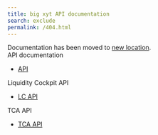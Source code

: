 ```yaml
---
title: big xyt API documentation
search: exclude
permalink: /404.html
---  
```


<div class="alert alert-warning" role="alert">
  Documentation has been moved to <a href="https://docs.big-xyt.com/en/api/api" class="alert-link">new location</a>.
</div>

<div class="row">
  <div class="col-md-4 col-sm-4">
    <div class="panel panel-default text-center">
      <div class="panel-heading">
        <div>API documentation</div>
        <span class="fa-stack fa-4x">
        <i class="fa fa-th fa-stack-1x"></i>
        </span>
      </div>
      <ul class="list-group">
        <li class="list-group-item"><a href="https://docs.big-xyt.com/en/api/api">API</a></li>
      </ul>
    </div>
  </div>
  <div class="col-md-4 col-sm-4">
    <div class="panel panel-default text-center">
      <div class="panel-heading">
        <div>Liquidity Cockpit API</div>
        <span class="fa-stack fa-4x">
        <i class="fa fa-area-chart fa-stack-1x"></i>
        </span>
      </div>
      <ul class="list-group">
        <li class="list-group-item"><a href="https://docs.big-xyt.com/en/security-analytics/api">LC API</a></li>
      </ul>
    </div>
  </div>
  <div class="col-md-4 col-sm-4">
    <div class="panel panel-default text-center">
      <div class="panel-heading">
        <div>TCA API</div>
        <span class="fa-stack fa-4x">
        <i class="fa fa-tasks fa-stack-1x"></i>
        </span>
      </div>
      <ul class="list-group">
        <li class="list-group-item"><a href="https://docs.big-xyt.com/en/execution-analytics/api">TCA API</a></li>
      </ul>
    </div>
  </div>
</div>
